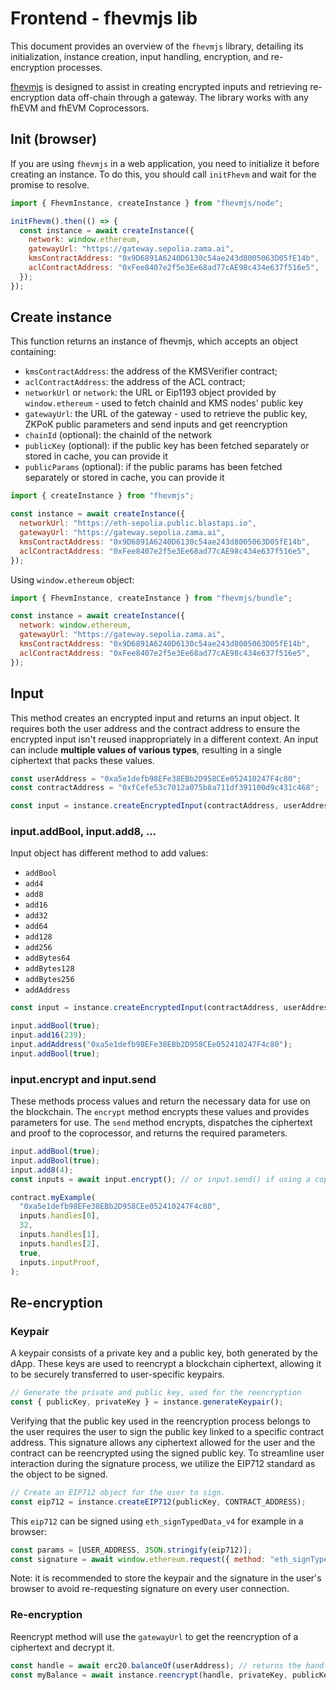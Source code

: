 # Frontend - fhevmjs lib

This document provides an overview of the `fhevmjs` library, detailing its initialization, instance creation, input handling, encryption, and re-encryption processes.

[fhevmjs](https://github.com/zama-ai/fhevm-js/) is designed to assist in creating encrypted inputs and retrieving re-encryption data off-chain through a gateway. The library works with any fhEVM and fhEVM Coprocessors.

## Init (browser)

If you are using `fhevmjs` in a web application, you need to initialize it before creating an instance. To do this, you should call `initFhevm` and wait for the promise to resolve.

```javascript
import { FhevmInstance, createInstance } from "fhevmjs/node";

initFhevm().then(() => {
  const instance = await createInstance({
    network: window.ethereum,
    gatewayUrl: "https://gateway.sepolia.zama.ai",
    kmsContractAddress: "0x9D6891A6240D6130c54ae243d8005063D05fE14b",
    aclContractAddress: "0xFee8407e2f5e3Ee68ad77cAE98c434e637f516e5",
  });
});
```

## Create instance

This function returns an instance of fhevmjs, which accepts an object containing:

- `kmsContractAddress`: the address of the KMSVerifier contract;
- `aclContractAddress`: the address of the ACL contract;
- `networkUrl` or `network`: the URL or Eip1193 object provided by `window.ethereum` - used to fetch chainId and KMS nodes' public key
- `gatewayUrl`: the URL of the gateway - used to retrieve the public key, ZKPoK public parameters and send inputs and get reencryption
- `chainId` (optional): the chainId of the network
- `publicKey` (optional): if the public key has been fetched separately or stored in cache, you can provide it
- `publicParams` (optional): if the public params has been fetched separately or stored in cache, you can provide it

```javascript
import { createInstance } from "fhevmjs";

const instance = await createInstance({
  networkUrl: "https://eth-sepolia.public.blastapi.io",
  gatewayUrl: "https://gateway.sepolia.zama.ai",
  kmsContractAddress: "0x9D6891A6240D6130c54ae243d8005063D05fE14b",
  aclContractAddress: "0xFee8407e2f5e3Ee68ad77cAE98c434e637f516e5",
});
```

Using `window.ethereum` object:

```javascript
import { FhevmInstance, createInstance } from "fhevmjs/bundle";

const instance = await createInstance({
  network: window.ethereum,
  gatewayUrl: "https://gateway.sepolia.zama.ai",
  kmsContractAddress: "0x9D6891A6240D6130c54ae243d8005063D05fE14b",
  aclContractAddress: "0xFee8407e2f5e3Ee68ad77cAE98c434e637f516e5",
});
```

## Input

This method creates an encrypted input and returns an input object. It requires both the user address and the contract address to ensure the encrypted input isn't reused inappropriately in a different context. An input can include **multiple values of various types**, resulting in a single ciphertext that packs these values.

```javascript
const userAddress = "0xa5e1defb98EFe38EBb2D958CEe052410247F4c80";
const contractAddress = "0xfCefe53c7012a075b8a711df391100d9c431c468";

const input = instance.createEncryptedInput(contractAddress, userAddress);
```

### input.addBool, input.add8, ...

Input object has different method to add values:

- `addBool`
- `add4`
- `add8`
- `add16`
- `add32`
- `add64`
- `add128`
- `add256`
- `addBytes64`
- `addBytes128`
- `addBytes256`
- `addAddress`

```javascript
const input = instance.createEncryptedInput(contractAddress, userAddress);

input.addBool(true);
input.add16(239);
input.addAddress("0xa5e1defb98EFe38EBb2D958CEe052410247F4c80");
input.addBool(true);
```

### input.encrypt and input.send

These methods process values and return the necessary data for use on the blockchain. The `encrypt` method encrypts these values and provides parameters for use. The `send` method encrypts, dispatches the ciphertext and proof to the coprocessor, and returns the required parameters.

```javascript
input.addBool(true);
input.addBool(true);
input.add8(4);
const inputs = await input.encrypt(); // or input.send() if using a coprocessor

contract.myExample(
  "0xa5e1defb98EFe38EBb2D958CEe052410247F4c80",
  inputs.handles[0],
  32,
  inputs.handles[1],
  inputs.handles[2],
  true,
  inputs.inputProof,
);
```

## Re-encryption

### Keypair

A keypair consists of a private key and a public key, both generated by the dApp. These keys are used to reencrypt a blockchain ciphertext, allowing it to be securely transferred to user-specific keypairs.

```javascript
// Generate the private and public key, used for the reencryption
const { publicKey, privateKey } = instance.generateKeypair();
```

Verifying that the public key used in the reencryption process belongs to the user requires the user to sign the public key linked to a specific contract address. This signature allows any ciphertext allowed for the user and the contract can be reencrypted using the signed public key. To streamline user interaction during the signature process, we utilize the EIP712 standard as the object to be signed.

```javascript
// Create an EIP712 object for the user to sign.
const eip712 = instance.createEIP712(publicKey, CONTRACT_ADDRESS);
```

This `eip712` can be signed using `eth_signTypedData_v4` for example in a browser:

```javascript
const params = [USER_ADDRESS, JSON.stringify(eip712)];
const signature = await window.ethereum.request({ method: "eth_signTypedData_v4", params });
```

Note: it is recommended to store the keypair and the signature in the user's browser to avoid re-requesting signature on every user connection.

### Re-encryption

Reencrypt method will use the `gatewayUrl` to get the reencryption of a ciphertext and decrypt it.

```javascript
const handle = await erc20.balanceOf(userAddress); // returns the handle of hte ciphertext as a uint256 (bigint)
const myBalance = await instance.reencrypt(handle, privateKey, publicKey, signature, contractAddress, userAddress);
```
